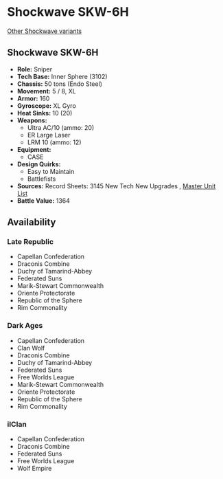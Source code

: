 # Shockwave SKW-6H 

[Other Shockwave variants](../shockwave.md) 

## Shockwave SKW-6H 

- **Role:** Sniper 
- **Tech Base:** Inner Sphere (3102) 
- **Chassis:** 50 tons (Endo Steel) 
- **Movement:** 5 / 8, XL 
- **Armor:** 160 
- **Gyroscope:** XL Gyro 
- **Heat Sinks:** 10 (20) 
- **Weapons:** 
  - Ultra AC/10 (ammo: 20) 
  - ER Large Laser 
  - LRM 10 (ammo: 12) 
- **Equipment:** 
  - CASE 
- **Design Quirks:** 
  - Easy to Maintain 
  - Battlefists 
- **Sources:** Record Sheets: 3145 New Tech New Upgrades , [Master Unit List](http://masterunitlist.info/Unit/Details/6903) 
- **Battle Value:** 1364 

## Availability 

### Late Republic 

- Capellan Confederation 
- Draconis Combine 
- Duchy of Tamarind-Abbey 
- Federated Suns 
- Marik-Stewart Commonwealth 
- Oriente Protectorate 
- Republic of the Sphere 
- Rim Commonality 

### Dark Ages 

- Capellan Confederation 
- Clan Wolf 
- Draconis Combine 
- Duchy of Tamarind-Abbey 
- Federated Suns 
- Free Worlds League 
- Marik-Stewart Commonwealth 
- Oriente Protectorate 
- Republic of the Sphere 
- Rim Commonality 

### ilClan 

- Capellan Confederation 
- Draconis Combine 
- Federated Suns 
- Free Worlds League 
- Wolf Empire 

